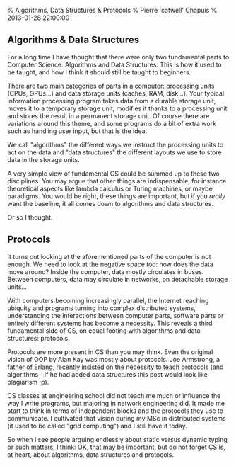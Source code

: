 % Algorithms, Data Structures & Protocols
% Pierre 'catwell' Chapuis
% 2013-01-28 22:00:00

<!--@
  description = "There are three fundamental parts to Computer Science: Algorithms, Data Structures and Protocols."
-->

## Algorithms & Data Structures

For a long time I have thought that there were only two fundamental parts to Computer Science: Algorithms and Data Structures. This is how it used to be taught, and how I think it should still be taught to beginners.

There are two main categories of parts in a computer: processing units (CPUs, GPUs...) and data storage units (caches, RAM, disk...). Your typical information processing program takes data from a durable storage unit, moves it to a temporary storage unit, modifies it thanks to a processing unit and stores the result in a permanent storage unit. Of course there are variations around this theme, and some programs do a bit of extra work such as handling user input, but that is the idea.

We call "algorithms" the different ways we instruct the processing units to act on the data and "data structures" the different layouts we use to store data in the storage units.

A very simple view of fundamental CS could be summed up to these two disciplines. You may argue that other things are indispensable, for instance theoretical aspects like lambda calculus or Turing machines, or maybe paradigms. You would be right, these things are important, but if you *really* want the baseline, it all comes down to algorithms and data structures.

Or so I thought.

## Protocols

It turns out looking at the aforementioned parts of the computer is not enough. We need to look at the negative space too: how does the
 data move around? Inside the computer, data mostly circulates in buses. Between computers, data may circulate in networks, on detachable storage units...

With computers becoming increasingly parallel, the Internet reaching ubiquity and programs turning into complex distributed systems, understanding the interactions between computer parts, software parts or entirely different systems has become a necessity. This reveals a third fundamental side of CS, on equal footing with algorithms and data structures: protocols.

Protocols are more present in CS than you may think. Even the original vision of OOP by Alan Kay was mostly about protocols. Joe Armstrong, a father of Erlang, [recently insisted](http://erlang.org/pipermail/erlang-questions/2013-January/071944.html) on the necessity to teach protocols (and algorithms - if he had added data structures this post would look like plagiarism ;p).

CS classes at engineering school did not teach me much or influence the way I write programs, but majoring in network engineering did. It made me start to think in terms of independent blocks and the protocols they use to communicate. I cultivated that vision during my MSc in distributed systems (it used to be called "grid computing") and I still have it today.

So when I see people arguing endlessly about static versus dynamic typing or such matters, I think: OK, that may be important, but do not forget CS is, at heart, about algorithms, data structures and protocols.

